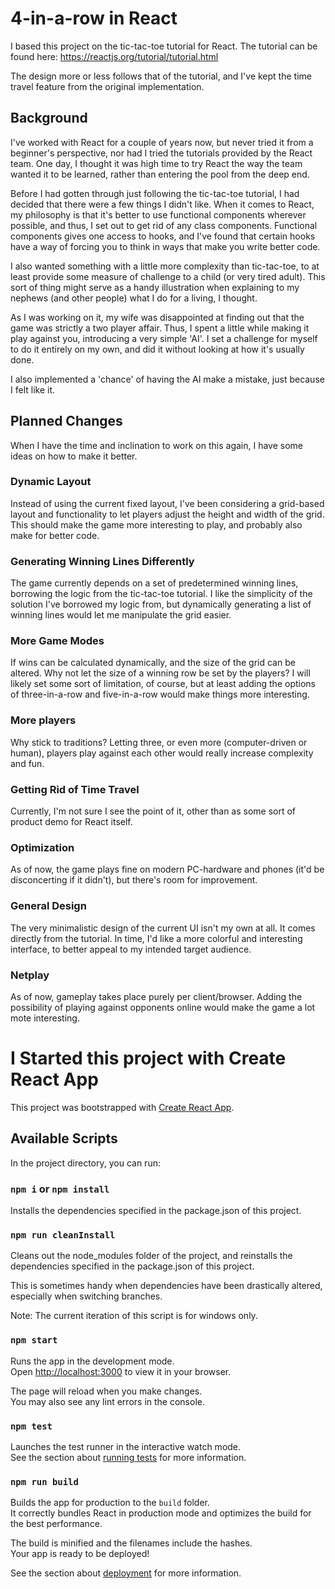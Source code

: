 # 4-in-a-row in React

I based this project on the tic-tac-toe tutorial for React. The tutorial can be found here: https://reactjs.org/tutorial/tutorial.html

The design more or less follows that of the tutorial, and I've kept the time travel feature from the original implementation.

## Background

I've worked with React for a couple of years now, but never tried it from a beginner's perspective, nor had I tried the tutorials provided by the React team.
One day, I thought it was high time to try React the way the team wanted it to be learned, rather than entering the pool from the deep end.

Before I had gotten through just following the tic-tac-toe tutorial, I had decided that there were a few things I didn't like.
When it comes to React, my philosophy is that it's better to use functional components wherever possible, and thus, I set out to get rid of any class components.
Functional components gives one access to hooks, and I've found that certain hooks have a way of forcing you to think in ways that make you write better code.

I also wanted something with a little more complexity than tic-tac-toe, to at least provide some measure of challenge to a child (or very tired adult).
This sort of thing might serve as a handy illustration when explaining to my nephews (and other people) what I do for a living, I thought.

As I was working on it, my wife was disappointed at finding out that the game was strictly a two player affair.
Thus, I spent a little while making it play against you, introducing a very simple 'AI'.
I set a challenge for myself to do it entirely on my own, and did it without looking at how it's usually done.

I also implemented a 'chance' of having the AI make a mistake, just because I felt like it.

## Planned Changes

When I have the time and inclination to work on this again, I have some ideas on how to make it better.

### Dynamic Layout

Instead of using the current fixed layout, I've been considering a grid-based layout and functionality to let players adjust the height and width of the grid.
This should make the game more interesting to play, and probably also make for better code.

### Generating Winning Lines Differently

The game currently depends on a set of predetermined winning lines, borrowing the logic from the tic-tac-toe tutorial.
I like the simplicity of the solution I've borrowed my logic from, but dynamically generating a list of winning lines would let me manipulate the grid easier.

### More Game Modes

If wins can be calculated dynamically, and the size of the grid can be altered. Why not let the size of a winning row be set by the players?
I will likely set some sort of limitation, of course, but at least adding the options of three-in-a-row and five-in-a-row would make things more interesting.

### More players

Why stick to traditions? Letting three, or even more (computer-driven or human), players play against each other would really increase complexity and fun.

### Getting Rid of Time Travel

Currently, I'm not sure I see the point of it, other than as some sort of product demo for React itself.

### Optimization

As of now, the game plays fine on modern PC-hardware and phones (it'd be disconcerting if it didn't), but there's room for improvement.

### General Design

The very minimalistic design of the current UI isn't my own at all. It comes directly from the tutorial.
In time, I'd like a more colorful and interesting interface, to better appeal to my intended target audience. 

### Netplay

As of now, gameplay takes place purely per client/browser. Adding the possibility of playing against opponents online would make the game a lot mote interesting.

# I Started this project with Create React App

This project was bootstrapped with [Create React App](https://github.com/facebook/create-react-app).

## Available Scripts

In the project directory, you can run:

### `npm i` or `npm install`

Installs the dependencies specified in the package.json of this project.

### `npm run cleanInstall`

Cleans out the node_modules folder of the project, and reinstalls the dependencies specified in the package.json of this project.

This is sometimes handy when dependencies have been drastically altered, especially when switching branches.

Note: The current iteration of this script is for windows only.

### `npm start`

Runs the app in the development mode.\
Open [http://localhost:3000](http://localhost:3000) to view it in your browser.

The page will reload when you make changes.\
You may also see any lint errors in the console.

### `npm test`

Launches the test runner in the interactive watch mode.\
See the section about [running tests](https://facebook.github.io/create-react-app/docs/running-tests) for more information.

### `npm run build`

Builds the app for production to the `build` folder.\
It correctly bundles React in production mode and optimizes the build for the best performance.

The build is minified and the filenames include the hashes.\
Your app is ready to be deployed!

See the section about [deployment](https://facebook.github.io/create-react-app/docs/deployment) for more information.